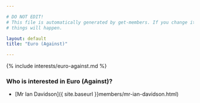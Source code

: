 ```yaml
---

# DO NOT EDIT!
# This file is automatically generated by get-members. If you change it, bad
# things will happen.

layout: default
title: "Euro (Against)"

---
```


{% include interests/euro-against.md %}

### Who is interested in Euro (Against)?


* [Mr Ian Davidson]({ site.baseurl }}members/mr-ian-davidson.html)
